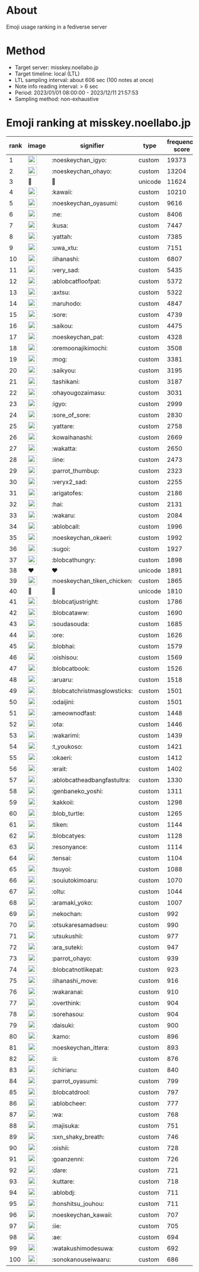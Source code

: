 # About
Emoji usage ranking in a fediverse server

# Method
- Target server: misskey.noellabo.jp
- Target timeline: local (LTL)
- LTL sampling interval: about 606 sec (100 notes at once)
- Note info reading interval: > 6 sec
- Period: 2023/01/01 08:00:00 - 2023/12/11 21:57:53 
- Sampling method: non-exhaustive

# Emoji ranking at misskey.noellabo.jp

|rank|image|signifier|type|frequency score|
|----|----|----|----|----|
|1|<img height="24" src="https://misskey.noellabo.jp/emoji/noeskeychan_igyo.webp">|:noeskeychan_igyo:|custom|19373|
|2|<img height="24" src="https://misskey.noellabo.jp/emoji/noeskeychan_ohayo.webp">|:noeskeychan_ohayo:|custom|13204|
|3|🎉|🎉|unicode|11624|
|4|<img height="24" src="https://misskey.noellabo.jp/emoji/kawaii.webp">|:kawaii:|custom|10210|
|5|<img height="24" src="https://misskey.noellabo.jp/emoji/noeskeychan_oyasumi.webp">|:noeskeychan_oyasumi:|custom|9616|
|6|<img height="24" src="https://misskey.noellabo.jp/emoji/ne.webp">|:ne:|custom|8406|
|7|<img height="24" src="https://misskey.noellabo.jp/emoji/kusa.webp">|:kusa:|custom|7447|
|8|<img height="24" src="https://misskey.noellabo.jp/emoji/yattah.webp">|:yattah:|custom|7385|
|9|<img height="24" src="https://misskey.noellabo.jp/emoji/uwa_xtu.webp">|:uwa_xtu:|custom|7151|
|10|<img height="24" src="https://misskey.noellabo.jp/emoji/iihanashi.webp">|:iihanashi:|custom|6807|
|11|<img height="24" src="https://misskey.noellabo.jp/emoji/very_sad.webp">|:very_sad:|custom|5435|
|12|<img height="24" src="https://misskey.noellabo.jp/emoji/ablobcatfloofpat.webp">|:ablobcatfloofpat:|custom|5372|
|13|<img height="24" src="https://misskey.noellabo.jp/emoji/axtsu.webp">|:axtsu:|custom|5322|
|14|<img height="24" src="https://misskey.noellabo.jp/emoji/naruhodo.webp">|:naruhodo:|custom|4847|
|15|<img height="24" src="https://misskey.noellabo.jp/emoji/sore.webp">|:sore:|custom|4739|
|16|<img height="24" src="https://misskey.noellabo.jp/emoji/saikou.webp">|:saikou:|custom|4475|
|17|<img height="24" src="https://misskey.noellabo.jp/emoji/noeskeychan_pat.webp">|:noeskeychan_pat:|custom|4328|
|18|<img height="24" src="https://misskey.noellabo.jp/emoji/oremoonajikimochi.webp">|:oremoonajikimochi:|custom|3508|
|19|<img height="24" src="https://misskey.noellabo.jp/emoji/mog.webp">|:mog:|custom|3381|
|20|<img height="24" src="https://misskey.noellabo.jp/emoji/saikyou.webp">|:saikyou:|custom|3195|
|21|<img height="24" src="https://misskey.noellabo.jp/emoji/tashikani.webp">|:tashikani:|custom|3187|
|22|<img height="24" src="https://misskey.noellabo.jp/emoji/ohayougozaimasu.webp">|:ohayougozaimasu:|custom|3031|
|23|<img height="24" src="https://misskey.noellabo.jp/emoji/igyo.webp">|:igyo:|custom|2999|
|24|<img height="24" src="https://misskey.noellabo.jp/emoji/sore_of_sore.webp">|:sore_of_sore:|custom|2830|
|25|<img height="24" src="https://misskey.noellabo.jp/emoji/yattare.webp">|:yattare:|custom|2758|
|26|<img height="24" src="https://misskey.noellabo.jp/emoji/kowaihanashi.webp">|:kowaihanashi:|custom|2669|
|27|<img height="24" src="https://misskey.noellabo.jp/emoji/wakatta.webp">|:wakatta:|custom|2650|
|28|<img height="24" src="https://misskey.noellabo.jp/emoji/iine.webp">|:iine:|custom|2473|
|29|<img height="24" src="https://misskey.noellabo.jp/emoji/parrot_thumbup.webp">|:parrot_thumbup:|custom|2323|
|30|<img height="24" src="https://misskey.noellabo.jp/emoji/veryx2_sad.webp">|:veryx2_sad:|custom|2255|
|31|<img height="24" src="https://misskey.noellabo.jp/emoji/arigatofes.webp">|:arigatofes:|custom|2186|
|32|<img height="24" src="https://misskey.noellabo.jp/emoji/hai.webp">|:hai:|custom|2131|
|33|<img height="24" src="https://misskey.noellabo.jp/emoji/wakaru.webp">|:wakaru:|custom|2084|
|34|<img height="24" src="https://misskey.noellabo.jp/emoji/ablobcall.webp">|:ablobcall:|custom|1996|
|35|<img height="24" src="https://misskey.noellabo.jp/emoji/noeskeychan_okaeri.webp">|:noeskeychan_okaeri:|custom|1992|
|36|<img height="24" src="https://misskey.noellabo.jp/emoji/sugoi.webp">|:sugoi:|custom|1927|
|37|<img height="24" src="https://misskey.noellabo.jp/emoji/blobcathungry.webp">|:blobcathungry:|custom|1898|
|38|❤|❤|unicode|1891|
|39|<img height="24" src="https://misskey.noellabo.jp/emoji/noeskeychan_tiken_chicken.webp">|:noeskeychan_tiken_chicken:|custom|1865|
|40|🍗|🍗|unicode|1810|
|41|<img height="24" src="https://misskey.noellabo.jp/emoji/blobcatjustright.webp">|:blobcatjustright:|custom|1786|
|42|<img height="24" src="https://misskey.noellabo.jp/emoji/blobcataww.webp">|:blobcataww:|custom|1690|
|43|<img height="24" src="https://misskey.noellabo.jp/emoji/soudasouda.webp">|:soudasouda:|custom|1685|
|44|<img height="24" src="https://misskey.noellabo.jp/emoji/ore.webp">|:ore:|custom|1626|
|45|<img height="24" src="https://misskey.noellabo.jp/emoji/blobhai.webp">|:blobhai:|custom|1579|
|46|<img height="24" src="https://misskey.noellabo.jp/emoji/oishisou.webp">|:oishisou:|custom|1569|
|47|<img height="24" src="https://misskey.noellabo.jp/emoji/blobcatbook.webp">|:blobcatbook:|custom|1526|
|48|<img height="24" src="https://misskey.noellabo.jp/emoji/aruaru.webp">|:aruaru:|custom|1518|
|49|<img height="24" src="https://misskey.noellabo.jp/emoji/blobcatchristmasglowsticks.webp">|:blobcatchristmasglowsticks:|custom|1501|
|50|<img height="24" src="https://misskey.noellabo.jp/emoji/odaijini.webp">|:odaijini:|custom|1501|
|51|<img height="24" src="https://misskey.noellabo.jp/emoji/ameownodfast.webp">|:ameownodfast:|custom|1448|
|52|<img height="24" src="https://misskey.noellabo.jp/emoji/ota.webp">|:ota:|custom|1446|
|53|<img height="24" src="https://misskey.noellabo.jp/emoji/wakarimi.webp">|:wakarimi:|custom|1439|
|54|<img height="24" src="https://misskey.noellabo.jp/emoji/t_youkoso.webp">|:t_youkoso:|custom|1421|
|55|<img height="24" src="https://misskey.noellabo.jp/emoji/okaeri.webp">|:okaeri:|custom|1412|
|56|<img height="24" src="https://misskey.noellabo.jp/emoji/erait.webp">|:erait:|custom|1402|
|57|<img height="24" src="https://misskey.noellabo.jp/emoji/ablobcatheadbangfastultra.webp">|:ablobcatheadbangfastultra:|custom|1330|
|58|<img height="24" src="https://misskey.noellabo.jp/emoji/genbaneko_yoshi.webp">|:genbaneko_yoshi:|custom|1311|
|59|<img height="24" src="https://misskey.noellabo.jp/emoji/kakkoii.webp">|:kakkoii:|custom|1298|
|60|<img height="24" src="https://misskey.noellabo.jp/emoji/blob_turtle.webp">|:blob_turtle:|custom|1265|
|61|<img height="24" src="https://misskey.noellabo.jp/emoji/tiken.webp">|:tiken:|custom|1144|
|62|<img height="24" src="https://misskey.noellabo.jp/emoji/blobcatyes.webp">|:blobcatyes:|custom|1128|
|63|<img height="24" src="https://misskey.noellabo.jp/emoji/resonyance.webp">|:resonyance:|custom|1114|
|64|<img height="24" src="https://misskey.noellabo.jp/emoji/tensai.webp">|:tensai:|custom|1104|
|65|<img height="24" src="https://misskey.noellabo.jp/emoji/tsuyoi.webp">|:tsuyoi:|custom|1088|
|66|<img height="24" src="https://misskey.noellabo.jp/emoji/souiutokimoaru.webp">|:souiutokimoaru:|custom|1070|
|67|<img height="24" src="https://misskey.noellabo.jp/emoji/oltu.webp">|:oltu:|custom|1044|
|68|<img height="24" src="https://misskey.noellabo.jp/emoji/aramaki_yoko.webp">|:aramaki_yoko:|custom|1007|
|69|<img height="24" src="https://misskey.noellabo.jp/emoji/nekochan.webp">|:nekochan:|custom|992|
|70|<img height="24" src="https://misskey.noellabo.jp/emoji/otsukaresamadseu.webp">|:otsukaresamadseu:|custom|990|
|71|<img height="24" src="https://misskey.noellabo.jp/emoji/utsukushii.webp">|:utsukushii:|custom|977|
|72|<img height="24" src="https://misskey.noellabo.jp/emoji/ara_suteki.webp">|:ara_suteki:|custom|947|
|73|<img height="24" src="https://misskey.noellabo.jp/emoji/parrot_ohayo.webp">|:parrot_ohayo:|custom|939|
|74|<img height="24" src="https://misskey.noellabo.jp/emoji/blobcatnotlikepat.webp">|:blobcatnotlikepat:|custom|923|
|75|<img height="24" src="https://misskey.noellabo.jp/emoji/iihanashi_move.webp">|:iihanashi_move:|custom|916|
|76|<img height="24" src="https://misskey.noellabo.jp/emoji/wakaranai.webp">|:wakaranai:|custom|910|
|77|<img height="24" src="https://misskey.noellabo.jp/emoji/overthink.webp">|:overthink:|custom|904|
|78|<img height="24" src="https://misskey.noellabo.jp/emoji/sorehasou.webp">|:sorehasou:|custom|904|
|79|<img height="24" src="https://misskey.noellabo.jp/emoji/daisuki.webp">|:daisuki:|custom|900|
|80|<img height="24" src="https://misskey.noellabo.jp/emoji/kamo.webp">|:kamo:|custom|896|
|81|<img height="24" src="https://misskey.noellabo.jp/emoji/noeskeychan_ittera.webp">|:noeskeychan_ittera:|custom|893|
|82|<img height="24" src="https://misskey.noellabo.jp/emoji/ii.webp">|:ii:|custom|876|
|83|<img height="24" src="https://misskey.noellabo.jp/emoji/ichiriaru.webp">|:ichiriaru:|custom|840|
|84|<img height="24" src="https://misskey.noellabo.jp/emoji/parrot_oyasumi.webp">|:parrot_oyasumi:|custom|799|
|85|<img height="24" src="https://misskey.noellabo.jp/emoji/blobcatdrool.webp">|:blobcatdrool:|custom|797|
|86|<img height="24" src="https://misskey.noellabo.jp/emoji/ablobcheer.webp">|:ablobcheer:|custom|777|
|87|<img height="24" src="https://misskey.noellabo.jp/emoji/wa.webp">|:wa:|custom|768|
|88|<img height="24" src="https://misskey.noellabo.jp/emoji/majisuka.webp">|:majisuka:|custom|751|
|89|<img height="24" src="https://misskey.noellabo.jp/emoji/sxn_shaky_breath.webp">|:sxn_shaky_breath:|custom|746|
|90|<img height="24" src="https://misskey.noellabo.jp/emoji/oishii.webp">|:oishii:|custom|728|
|91|<img height="24" src="https://misskey.noellabo.jp/emoji/goanzenni.webp">|:goanzenni:|custom|726|
|92|<img height="24" src="https://misskey.noellabo.jp/emoji/dare.webp">|:dare:|custom|721|
|93|<img height="24" src="https://misskey.noellabo.jp/emoji/kuttare.webp">|:kuttare:|custom|718|
|94|<img height="24" src="https://misskey.noellabo.jp/emoji/ablobdj.webp">|:ablobdj:|custom|711|
|95|<img height="24" src="https://misskey.noellabo.jp/emoji/honshitsu_jouhou.webp">|:honshitsu_jouhou:|custom|711|
|96|<img height="24" src="https://misskey.noellabo.jp/emoji/noeskeychan_kawaii.webp">|:noeskeychan_kawaii:|custom|707|
|97|<img height="24" src="https://misskey.noellabo.jp/emoji/iie.webp">|:iie:|custom|705|
|98|<img height="24" src="https://misskey.noellabo.jp/emoji/ae.webp">|:ae:|custom|694|
|99|<img height="24" src="https://misskey.noellabo.jp/emoji/watakushimodesuwa.webp">|:watakushimodesuwa:|custom|692|
|100|<img height="24" src="https://misskey.noellabo.jp/emoji/sonokanouseiwaaru.webp">|:sonokanouseiwaaru:|custom|686|
